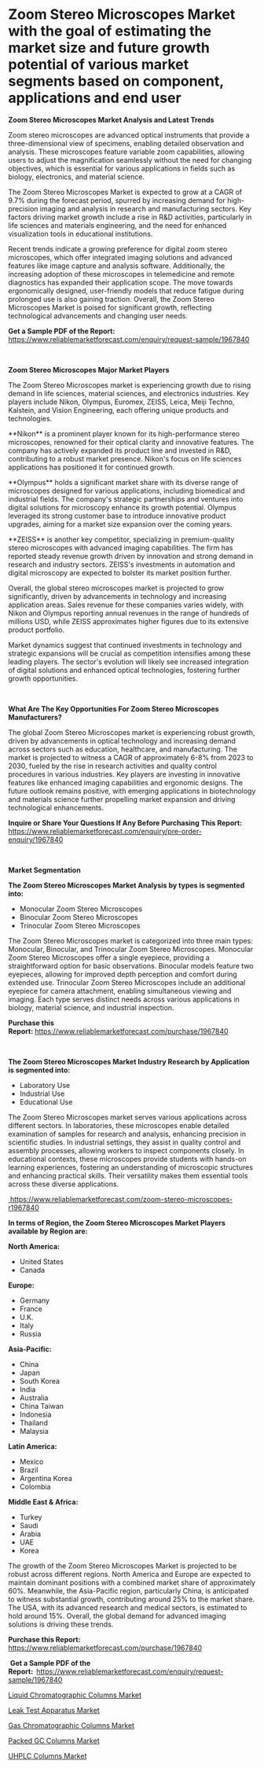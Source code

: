 <p><h1>Zoom Stereo Microscopes Market with the goal of estimating the market size and future growth potential of various market segments based on component, applications and end user</h1></p><p><strong>Zoom Stereo Microscopes Market Analysis and Latest Trends</strong></p>
<p><p>Zoom stereo microscopes are advanced optical instruments that provide a three-dimensional view of specimens, enabling detailed observation and analysis. These microscopes feature variable zoom capabilities, allowing users to adjust the magnification seamlessly without the need for changing objectives, which is essential for various applications in fields such as biology, electronics, and material science.</p><p>The Zoom Stereo Microscopes Market is expected to grow at a CAGR of 9.7% during the forecast period, spurred by increasing demand for high-precision imaging and analysis in research and manufacturing sectors. Key factors driving market growth include a rise in R&D activities, particularly in life sciences and materials engineering, and the need for enhanced visualization tools in educational institutions. </p><p>Recent trends indicate a growing preference for digital zoom stereo microscopes, which offer integrated imaging solutions and advanced features like image capture and analysis software. Additionally, the increasing adoption of these microscopes in telemedicine and remote diagnostics has expanded their application scope. The move towards ergonomically designed, user-friendly models that reduce fatigue during prolonged use is also gaining traction. Overall, the Zoom Stereo Microscopes Market is poised for significant growth, reflecting technological advancements and changing user needs.</p></p>
<p><strong>Get a Sample PDF of the Report:&nbsp;</strong> <a href="https://www.reliablemarketforecast.com/enquiry/request-sample/1967840?utm_campaign=1097&utm_medium=2&utm_source=Github&utm_content=ia&utm_term=20022025&utm_id=zoom-stereo-microscopes">https://www.reliablemarketforecast.com/enquiry/request-sample/1967840</a></p>
<p>&nbsp;</p>
<p><strong>Zoom Stereo Microscopes Major Market Players</strong></p>
<p><p>The Zoom Stereo Microscopes market is experiencing growth due to rising demand in life sciences, material sciences, and electronics industries. Key players include Nikon, Olympus, Euromex, ZEISS, Leica, Meiji Techno, Kalstein, and Vision Engineering, each offering unique products and technologies.</p><p>**Nikon** is a prominent player known for its high-performance stereo microscopes, renowned for their optical clarity and innovative features. The company has actively expanded its product line and invested in R&D, contributing to a robust market presence. Nikon's focus on life sciences applications has positioned it for continued growth.</p><p>**Olympus** holds a significant market share with its diverse range of microscopes designed for various applications, including biomedical and industrial fields. The company's strategic partnerships and ventures into digital solutions for microscopy enhance its growth potential. Olympus leveraged its strong customer base to introduce innovative product upgrades, aiming for a market size expansion over the coming years.</p><p>**ZEISS** is another key competitor, specializing in premium-quality stereo microscopes with advanced imaging capabilities. The firm has reported steady revenue growth driven by innovation and strong demand in research and industry sectors. ZEISS's investments in automation and digital microscopy are expected to bolster its market position further.</p><p>Overall, the global stereo microscopes market is projected to grow significantly, driven by advancements in technology and increasing application areas. Sales revenue for these companies varies widely, with Nikon and Olympus reporting annual revenues in the range of hundreds of millions USD, while ZEISS approximates higher figures due to its extensive product portfolio.</p><p>Market dynamics suggest that continued investments in technology and strategic expansions will be crucial as competition intensifies among these leading players. The sector's evolution will likely see increased integration of digital solutions and enhanced optical technologies, fostering further growth opportunities.</p></p>
<p>&nbsp;</p>
<p><strong>What Are The Key Opportunities For Zoom Stereo Microscopes Manufacturers?</strong></p>
<p><p>The global Zoom Stereo Microscopes market is experiencing robust growth, driven by advancements in optical technology and increasing demand across sectors such as education, healthcare, and manufacturing. The market is projected to witness a CAGR of approximately 6-8% from 2023 to 2030, fueled by the rise in research activities and quality control procedures in various industries. Key players are investing in innovative features like enhanced imaging capabilities and ergonomic designs. The future outlook remains positive, with emerging applications in biotechnology and materials science further propelling market expansion and driving technological enhancements.</p></p>
<p><strong>Inquire or Share Your Questions If Any Before Purchasing This Report:</strong> <a href="https://www.reliablemarketforecast.com/enquiry/pre-order-enquiry/1967840?utm_campaign=1097&utm_medium=2&utm_source=Github&utm_content=ia&utm_term=20022025&utm_id=zoom-stereo-microscopes">https://www.reliablemarketforecast.com/enquiry/pre-order-enquiry/1967840</a></p>
<p>&nbsp;</p>
<p><strong>Market Segmentation</strong></p>
<p><strong>The Zoom Stereo Microscopes Market Analysis by types is segmented into:</strong></p>
<p><ul><li>Monocular Zoom Stereo Microscopes</li><li>Binocular Zoom Stereo Microscopes</li><li>Trinocular Zoom Stereo Microscopes</li></ul></p>
<p><p>The Zoom Stereo Microscopes market is categorized into three main types: Monocular, Binocular, and Trinocular Zoom Stereo Microscopes. Monocular Zoom Stereo Microscopes offer a single eyepiece, providing a straightforward option for basic observations. Binocular models feature two eyepieces, allowing for improved depth perception and comfort during extended use. Trinocular Zoom Stereo Microscopes include an additional eyepiece for camera attachment, enabling simultaneous viewing and imaging. Each type serves distinct needs across various applications in biology, material science, and industrial inspection.</p></p>
<p><strong>Purchase this Report:&nbsp;</strong><a href="https://www.reliablemarketforecast.com/purchase/1967840?utm_campaign=1097&utm_medium=2&utm_source=Github&utm_content=ia&utm_term=20022025&utm_id=zoom-stereo-microscopes">https://www.reliablemarketforecast.com/purchase/1967840</a></p>
<p>&nbsp;</p>
<p><strong>The Zoom Stereo Microscopes Market Industry Research by Application is segmented into:</strong></p>
<p><ul><li>Laboratory Use</li><li>Industrial Use</li><li>Educational Use</li></ul></p>
<p><p>The Zoom Stereo Microscopes market serves various applications across different sectors. In laboratories, these microscopes enable detailed examination of samples for research and analysis, enhancing precision in scientific studies. In industrial settings, they assist in quality control and assembly processes, allowing workers to inspect components closely. In educational contexts, these microscopes provide students with hands-on learning experiences, fostering an understanding of microscopic structures and enhancing practical skills. Their versatility makes them essential tools across these diverse applications.</p></p>
<p><a href="https://www.reliablemarketforecast.com/zoom-stereo-microscopes-r1967840?utm_campaign=1097&utm_medium=2&utm_source=Github&utm_content=ia&utm_term=20022025&utm_id=zoom-stereo-microscopes">&nbsp;https://www.reliablemarketforecast.com/zoom-stereo-microscopes-r1967840</a></p>
<p><strong>In terms of Region, the Zoom Stereo Microscopes Market Players available by Region are:</strong></p>
<p>
    <p> <strong> North America: </strong>
        <ul>
            <li>United States</li>
            <li>Canada</li>
        </ul>
        </p> 
    <p> <strong> Europe: </strong>
        <ul>
            <li>Germany</li>
            <li>France</li>
            <li>U.K.</li>
            <li>Italy</li>
            <li>Russia</li>
        </ul>
        </p> 
    <p> <strong> Asia-Pacific: </strong>
        <ul>
            <li>China</li>
            <li>Japan</li>
            <li>South Korea</li>
            <li>India</li>
            <li>Australia</li>
            <li>China Taiwan</li>
            <li>Indonesia</li>
            <li>Thailand</li>
            <li>Malaysia</li>
        </ul>
        </p> 
    <p> <strong> Latin America: </strong>
        <ul>
            <li>Mexico</li>
            <li>Brazil</li>
            <li>Argentina Korea</li>
            <li>Colombia</li>
        </ul>
        </p> 
    <p> <strong> Middle East & Africa: </strong>
        <ul>
            <li>Turkey</li>
            <li>Saudi</li>
            <li>Arabia</li>
            <li>UAE</li>
            <li>Korea</li>
        </ul>
    </p>
    </p>
<p><p>The growth of the Zoom Stereo Microscopes Market is projected to be robust across different regions. North America and Europe are expected to maintain dominant positions with a combined market share of approximately 60%. Meanwhile, the Asia-Pacific region, particularly China, is anticipated to witness substantial growth, contributing around 25% to the market share. The USA, with its advanced research and medical sectors, is estimated to hold around 15%. Overall, the global demand for advanced imaging solutions is driving these trends.</p></p>
<p><strong>Purchase this Report: </strong><a href="https://www.reliablemarketforecast.com/purchase/1967840?utm_campaign=1097&utm_medium=2&utm_source=Github&utm_content=ia&utm_term=20022025&utm_id=zoom-stereo-microscopes">https://www.reliablemarketforecast.com/purchase/1967840</a></p>
<p>&nbsp;<strong>Get a Sample PDF of the Report:&nbsp;&nbsp;</strong><a href="https://www.reliablemarketforecast.com/enquiry/request-sample/1967840?utm_campaign=1097&utm_medium=2&utm_source=Github&utm_content=ia&utm_term=20022025&utm_id=zoom-stereo-microscopes">https://www.reliablemarketforecast.com/enquiry/request-sample/1967840</a></p>
<p><strong></strong></p>
<p><p><a href="https://github.com/zsibaqalia/Market-Research-Report-List-1/blob/main/liquid-chromatographic-columns-market.md?utm_campaign=1097&utm_medium=2&utm_source=Github&utm_content=ia&utm_term=20022025&utm_id=zoom-stereo-microscopes">Liquid Chromatographic Columns Market</a></p><p><a href="https://github.com/aarajlyre/Market-Research-Report-List-1/blob/main/leak-test-apparatus-market.md?utm_campaign=1097&utm_medium=2&utm_source=Github&utm_content=ia&utm_term=20022025&utm_id=zoom-stereo-microscopes">Leak Test Apparatus Market</a></p><p><a href="https://github.com/raaschadonle/Market-Research-Report-List-1/blob/main/gas-chromatographic-columns-market.md?utm_campaign=1097&utm_medium=2&utm_source=Github&utm_content=ia&utm_term=20022025&utm_id=zoom-stereo-microscopes">Gas Chromatographic Columns Market</a></p><p><a href="https://github.com/kovasovitzzg/Market-Research-Report-List-1/blob/main/packed-gc-columns-market.md?utm_campaign=1097&utm_medium=2&utm_source=Github&utm_content=ia&utm_term=20022025&utm_id=zoom-stereo-microscopes">Packed GC Columns Market</a></p><p><a href="https://github.com/palenjeppecd/Market-Research-Report-List-1/blob/main/uhplc-columns-market.md?utm_campaign=1097&utm_medium=2&utm_source=Github&utm_content=ia&utm_term=20022025&utm_id=zoom-stereo-microscopes">UHPLC Columns Market</a></p></p>